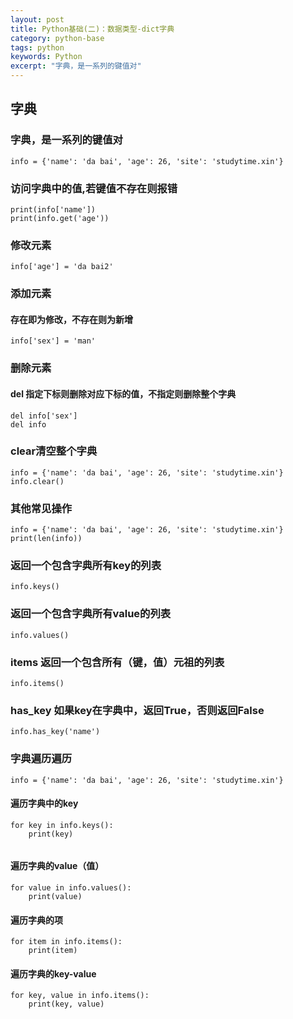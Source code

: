```yaml
---
layout: post
title: Python基础(二)：数据类型-dict字典
category: python-base
tags: python 
keywords: Python 
excerpt: "字典，是一系列的键值对"
---
```

## 字典

### 字典，是一系列的键值对
`info = {'name': 'da bai', 'age': 26, 'site': 'studytime.xin'}`

### 访问字典中的值,若键值不存在则报错
```
print(info['name'])
print(info.get('age'))
```

### 修改元素
`info['age'] = 'da bai2'`

### 添加元素
#### 存在即为修改，不存在则为新增
`info['sex'] = 'man'`

### 删除元素
#### del 指定下标则删除对应下标的值，不指定则删除整个字典
```
del info['sex']
del info
```

### clear清空整个字典
```
info = {'name': 'da bai', 'age': 26, 'site': 'studytime.xin'}
info.clear()
```

### 其他常见操作
```
info = {'name': 'da bai', 'age': 26, 'site': 'studytime.xin'}
print(len(info))
```

### 返回⼀个包含字典所有key的列表
`info.keys()`

### 返回⼀个包含字典所有value的列表
`info.values()`

### items 返回⼀个包含所有（键，值）元祖的列表
`info.items()`

### has_key 如果key在字典中，返回True，否则返回False
`info.has_key('name')`

### 字典遍历遍历

`info = {'name': 'da bai', 'age': 26, 'site': 'studytime.xin'}`
#### 遍历字典中的key
```
for key in info.keys():
    print(key)
    
```

#### 遍历字典的value（值）
```
for value in info.values():
    print(value)
```

#### 遍历字典的项
```
for item in info.items():
    print(item)
```

#### 遍历字典的key-value
```
for key, value in info.items():
    print(key, value)
```